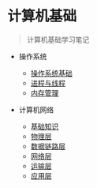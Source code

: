 # 计算机基础


> 计算机基础学习笔记

- 操作系统
  - [操作系统基础](计算机基础/操作系统/操作系统基础.md)
  - [进程与线程](计算机基础/操作系统/进程与线程.md)
  - [内存管理](计算机基础/操作系统/内存管理.md)


- 计算机网络
  - [基础知识](计算机基础/计算机网络/基础知识.md)
  - [物理层](计算机基础/计算机网络/物理层.md)
  - [数据链路层](计算机基础/计算机网络/数据链路层.md)
  - [网络层](计算机基础/计算机网络/网络层.md) 
  - [运输层](计算机基础/计算机网络/运输层.md) 
  - [应用层](计算机基础/计算机网络/应用层.md) 